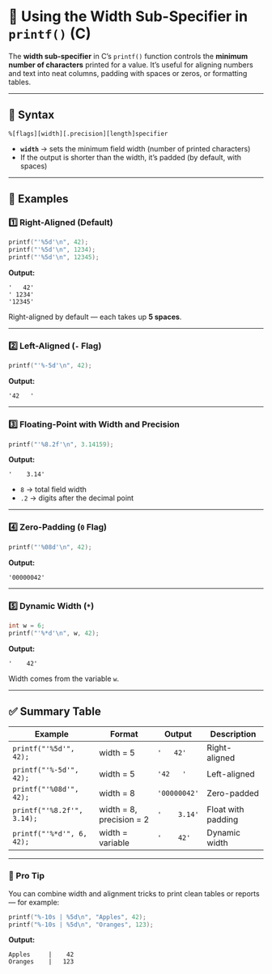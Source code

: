 # 🧮 Using the Width Sub-Specifier in `printf()` (C)

The **width sub-specifier** in C’s `printf()` function controls the **minimum number of characters** printed for a value.
It’s useful for aligning numbers and text into neat columns, padding with spaces or zeros, or formatting tables.

---

## 🧩 Syntax

```
%[flags][width][.precision][length]specifier
```

* **`width`** → sets the minimum field width (number of printed characters)
* If the output is shorter than the width, it’s padded (by default, with spaces)

---

## 📘 Examples

### 1️⃣ Right-Aligned (Default)

```c
printf("'%5d'\n", 42);
printf("'%5d'\n", 1234);
printf("'%5d'\n", 12345);
```

**Output:**

```
'   42'
' 1234'
'12345'
```

Right-aligned by default — each takes up **5 spaces**.

---

### 2️⃣ Left-Aligned (`-` Flag)

```c
printf("'%-5d'\n", 42);
```

**Output:**

```
'42   '
```

---

### 3️⃣ Floating-Point with Width and Precision

```c
printf("'%8.2f'\n", 3.14159);
```

**Output:**

```
'    3.14'
```

* `8` → total field width
* `.2` → digits after the decimal point

---

### 4️⃣ Zero-Padding (`0` Flag)

```c
printf("'%08d'\n", 42);
```

**Output:**

```
'00000042'
```

---

### 5️⃣ Dynamic Width (`*`)

```c
int w = 6;
printf("'%*d'\n", w, 42);
```

**Output:**

```
'    42'
```

Width comes from the variable `w`.

---

## ✅ Summary Table

| Example                    | Format                   | Output       | Description        |
| -------------------------- | ------------------------ | ------------ | ------------------ |
| `printf("'%5d'", 42);`     | width = 5                | `'   42'`    | Right-aligned      |
| `printf("'%-5d'", 42);`    | width = 5                | `'42   '`    | Left-aligned       |
| `printf("'%08d'", 42);`    | width = 8                | `'00000042'` | Zero-padded        |
| `printf("'%8.2f'", 3.14);` | width = 8, precision = 2 | `'    3.14'` | Float with padding |
| `printf("'%*d'", 6, 42);`  | width = variable         | `'    42'`   | Dynamic width      |

---

### 🧠 Pro Tip

You can combine width and alignment tricks to print clean tables or reports — for example:

```c
printf("%-10s | %5d\n", "Apples", 42);
printf("%-10s | %5d\n", "Oranges", 123);
```

**Output:**

```
Apples     |    42
Oranges    |   123
```

